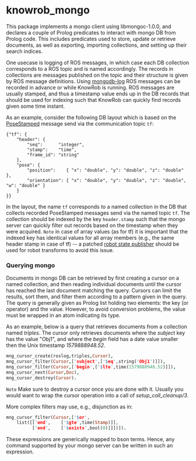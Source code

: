 knowrob_mongo
===

This package implements a mongo client using libmongoc-1.0.0,
and declares a couple of Prolog predicates to interact with mongo DB
from Prolog code.
This includes predicates used to store, update or retrieve documents,
as well as exporting, importing collections, and setting up their
search indices.

One usecase is logging of ROS messages,
in which case
each DB collection corresponds to a ROS topic and is named accordingly.
The records in collections are messages published on the topic
and their structure is given by ROS message definitions.
Using [mongodb-log](https://github.com/code-iai/ros-mongodb_log) 
ROS messages can be recorded in advance or while KnowRob is running.
ROS messages are usually stamped, and thus a timestamp value ends up
in the DB records that should be used for indexing such that
KnowRob can quickly find records given some time instant.

As an example, consider the following DB layout
which is based on the [PoseStamped](http://docs.ros.org/api/geometry_msgs/html/msg/PoseStamped.html) message
send via the communication topic `tf`:

    {"tf": {
        "header": {
            "seq":      "integer",
            "stamp":    "time",
            "frame_id": "string"
        },
        "pose": {
            "position":    { "x": "double", "y": "double", "z": "double" },
            "orientation": { "x": "double", "y": "double", "z": "double", "w": "double" }
        }
    }}

In the layout, the name `tf` corresponds to a named collection in the DB that collects
recorded PoseStamped messages send via the named topic `tf`.
The collection should be indexed by the key `header.stamp` such that the mongo server
can quickly filter out records based on the timestamp when they were acquired.
`Note` in case of array values (as for tf) it is important
that the indexed key has identical values for all array members (e.g., the same header stamp
in case of tf) -- a patched [robot state publisher](https://github.com/code-iai/robot_state_publisher)
should be used for robot transforms to avoid this issue.

### Querying mongo
Documents in mongo DB can be retrieved by first creating a cursor on
a named collection, and then reading individual documents until
the cursor has reached the last document matching the query.
Cursors can limit the results, sort them, and filter them
according to a pattern given in the query.
The query is generally given as Prolog list holding two elements:
the key (or operator) and the value.
However, to avoid conversion problems, the value must be wrapped in an atom indicating its type.

As an example, below is a query that retrieves documents from a collection named *triples*.
The cursor only retrieves documents where the *subject* key has the value "Obj1",
and where the *begin* field has a date value smaller then the Unix timestamp *1579888948.52*.

```Prolog
mng_cursor_create(roslog,triples,Cursor),
mng_cursor_filter(Cursor,['subject',['$eq',string('Obj1')]]),
mng_cursor_filter(Cursor,['begin',['$lte',time(1579888948.52)]]),
mng_cursor_next(Cursor,Doc),
mng_cursor_destroy(Cursor).
```

`Note` Make sure to destroy a cursor once you are done with it. Usually you would want to wrap the cursor operation into a call of *setup_call_cleanup/3*.

More complex filters may use, e.g., disjunction as in:

```Prolog
mng_cursor_filter(Cursor,['$or',
    list([['end',    ['$gte',time(Stamp)]],
          ['end',    ['$exists',bool(0)]]])]).
```

These expressions are generically mapped to bson terms. Hence,
any command supported by your mongo server can be written in such
an expression.
